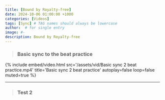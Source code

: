 ```yaml
---
title: [Bound by Royalty-free]
date: 2024-10-06 01:00:00 +1000
categories: [Videos]
tags: [Sync] # TAG names should always be lowercase
author:  # for single entry
image: #-
description: Bound by Royalty-free
---
```


>### Basic sync to the beat practice

{%
  include embed/video.html
  src='/assets/vid/Basic sync 2 beat practice.mp4'
  title='Basic sync 2 beat practice'
  autoplay=false
  loop=false
  muted=true
%}

---
>### Test 2
